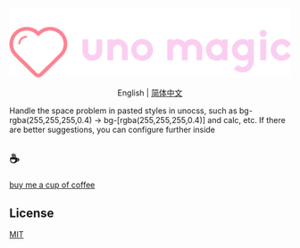 <p align="center">
<img src="./assets/kv.png" alt="uno magic">
</p>
<p align="center"> English | <a href="./README_zh.md">简体中文</a></p>


Handle the space problem in pasted styles in unocss, such as bg-rgba(255,255,255,0.4) -> bg-[rgba(255,255,255,0.4)] and calc, etc. If there are better suggestions, you can configure further inside


## :coffee:

[buy me a cup of coffee](https://github.com/Simon-He95/sponsor)

## License

[MIT](./license)
